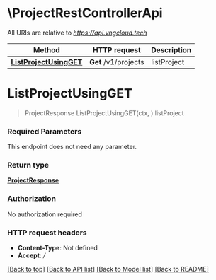 # \ProjectRestControllerApi

All URIs are relative to *https://api.vngcloud.tech*

Method | HTTP request | Description
------------- | ------------- | -------------
[**ListProjectUsingGET**](ProjectRestControllerApi.md#ListProjectUsingGET) | **Get** /v1/projects | listProject


# **ListProjectUsingGET**
> ProjectResponse ListProjectUsingGET(ctx, )
listProject

### Required Parameters
This endpoint does not need any parameter.

### Return type

[**ProjectResponse**](ProjectResponse.md)

### Authorization

No authorization required

### HTTP request headers

 - **Content-Type**: Not defined
 - **Accept**: */*

[[Back to top]](#) [[Back to API list]](../README.md#documentation-for-api-endpoints) [[Back to Model list]](../README.md#documentation-for-models) [[Back to README]](../README.md)

